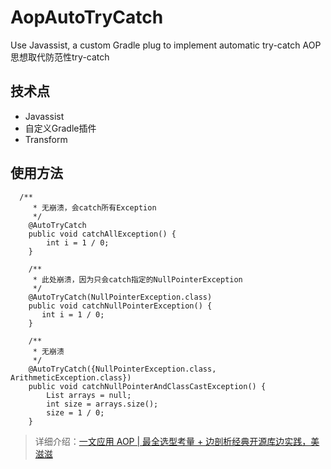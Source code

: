 # AopAutoTryCatch

Use Javassist, a custom Gradle plug to implement automatic try-catch
AOP思想取代防范性try-catch

## 技术点
- Javassist
- 自定义Gradle插件
- Transform

## 使用方法
```
  /**
     * 无崩溃，会catch所有Exception
     */
    @AutoTryCatch
    public void catchAllException() {
        int i = 1 / 0;
    }

    /**
     * 此处崩溃，因为只会catch指定的NullPointerException
     */
    @AutoTryCatch(NullPointerException.class)
    public void catchNullPointerException() {
       int i = 1 / 0;
    }

    /**
     * 无崩溃
     */
    @AutoTryCatch({NullPointerException.class, ArithmeticException.class})
    public void catchNullPointerAndClassCastException() {
        List arrays = null;
        int size = arrays.size();
        size = 1 / 0;
    }
```
> 详细介绍：[一文应用 AOP | 最全选型考量 + 边剖析经典开源库边实践，美滋滋](https://www.jianshu.com/p/42ce95450adb)
